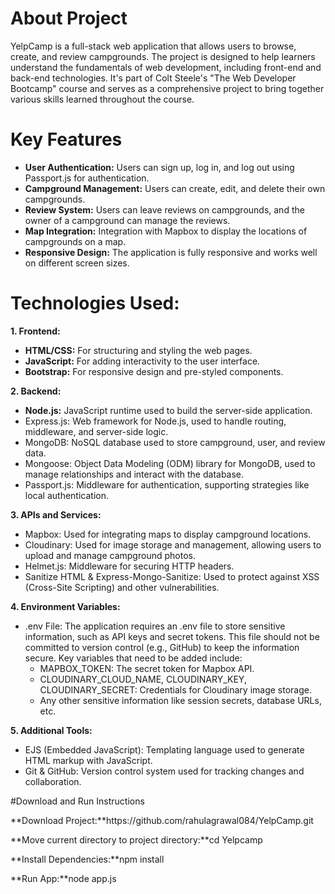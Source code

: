 # About Project

YelpCamp is a full-stack web application that allows users to browse, create, and review campgrounds. The project is designed to help learners understand the fundamentals of web development, including front-end and back-end technologies. It's part of Colt Steele's "The Web Developer Bootcamp" course and serves as a comprehensive project to bring together various skills learned throughout the course.

# Key Features

* **User Authentication:** Users can sign up, log in, and log out using Passport.js for authentication.
* **Campground Management:** Users can create, edit, and delete their own campgrounds.
* **Review System:** Users can leave reviews on campgrounds, and the owner of a campground can manage the reviews.
* **Map Integration:** Integration with Mapbox to display the locations of campgrounds on a map.
* **Responsive Design:** The application is fully responsive and works well on different screen sizes.


# Technologies Used:

**1. Frontend:**

  * **HTML/CSS:** For structuring and styling the web pages.
  * **JavaScript:** For adding interactivity to the user interface.
  * **Bootstrap:** For responsive design and pre-styled components.
    
**2. Backend:**

  * **Node.js:** JavaScript runtime used to build the server-side application.
  * Express.js: Web framework for Node.js, used to handle routing, middleware, and server-side logic.
  * MongoDB: NoSQL database used to store campground, user, and review data.
  * Mongoose: Object Data Modeling (ODM) library for MongoDB, used to manage relationships and interact with the database.
  * Passport.js: Middleware for authentication, supporting strategies like local authentication.
    
**3. APIs and Services:**

  * Mapbox: Used for integrating maps to display campground locations.
  * Cloudinary: Used for image storage and management, allowing users to upload and manage campground photos.
  * Helmet.js: Middleware for securing HTTP headers.
  * Sanitize HTML & Express-Mongo-Sanitize: Used to protect against XSS (Cross-Site Scripting) and other vulnerabilities.
    
**4. Environment Variables:**

  * .env File: The application requires an .env file to store sensitive information, such as API keys and secret tokens. This file should not be committed to version control (e.g., GitHub) to keep the information secure. Key variables that need to be added include:
    * MAPBOX_TOKEN: The secret token for Mapbox API.
    * CLOUDINARY_CLOUD_NAME, CLOUDINARY_KEY, CLOUDINARY_SECRET: Credentials for Cloudinary image storage.
    * Any other sensitive information like session secrets, database URLs, etc.
      
**5. Additional Tools:**

  * EJS (Embedded JavaScript): Templating language used to generate HTML markup with JavaScript.
  * Git & GitHub: Version control system used for tracking changes and collaboration.

#Download and Run Instructions
<p>**Download Project:**https://github.com/rahulagrawal084/YelpCamp.git</p>
<p>**Move current directory to project directory:**cd Yelpcamp</p>
<p>**Install Dependencies:**npm install</p>
<p>**Run App:**node app.js</p>
